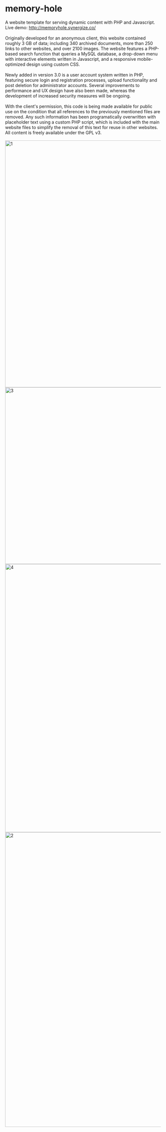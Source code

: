 # memory-hole
A website template for serving dynamic content with PHP and Javascript. 
<br>Live demo: http://memoryhole.synergize.co/
<br><br>
Originally developed for an anonymous client, this website contained roughly 3 GB of data; including 340 archived documents, more than 250 links to other websites, and over 2100 images. The website features a PHP-based search function that queries a MySQL database, a drop-down menu with interactive elements written in Javascript, and a responsive mobile-optimized design using custom CSS.
<br><br>
Newly added in version 3.0 is a user account system written in PHP, featuring secure login and registration processes, upload functionality and post deletion for administrator accounts. Several improvements to performance and UX design have also been made, whereas the development of increased security measures will be ongoing.
<br><br>
With the client's permission, this code is being made available for public use on the condition that all references to the previously mentioned files are removed. Any such information has been programatically overwritten with placeholder text using a custom PHP script, which is included with the main website files to simplify the removal of this text for reuse in other websites. All content is freely available under the GPL v3.
<br><br>
<img width="799" alt="1" src="https://user-images.githubusercontent.com/80986857/117548043-c534ea00-b000-11eb-9ce0-44f0e1284019.png">
<br>
<img width="572" alt="3" src="https://user-images.githubusercontent.com/80986857/117548067-e09ff500-b000-11eb-81b1-ebd06a58a4cd.png">
<br>
<img width="868" alt="4" src="https://user-images.githubusercontent.com/80986857/117548078-eb5a8a00-b000-11eb-9756-4bf53c3395e3.png">
<br>
<img width="954" alt="2" src="https://user-images.githubusercontent.com/80986857/117548083-f2819800-b000-11eb-9621-fcd7471633d7.png">

